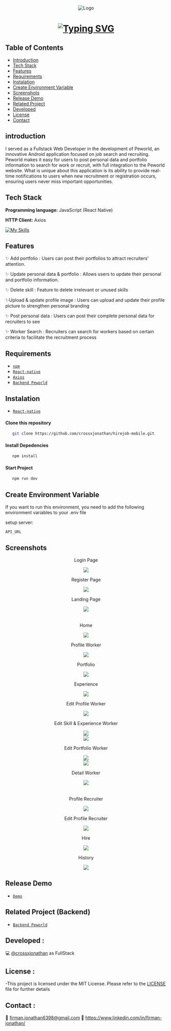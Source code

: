 <p align="center">
  <img src="./src/assets/image/logo/purple.png" alt="Logo">
</p>

<h1 align="center">
    <a href="https://git.io/typing-svg"><img src="https://readme-typing-svg.demolab.com?font=Fira+Code&weight=600&size=25&pause=1000&color=5E50A1&width=435&lines=Peworld+Mobile+Application" alt="Typing SVG" /></a>
</h1>

## Table of Contents

- [Introduction](#introduction)
- [Tech Stack](#Tech-Stack)
- [Features](#features)
- [Requirements](#requirements)
- [Instalation](#instalation)
- [Create Environment Variable](#create-environment-variable)
- [Screenshots](#screenshots)
- [Release Demo](#Demo)
- [Related Project](#related-project-backend)
- [Developed](#Developed)
- [License](#License)
- [Contact](#Contact)


## introduction

I served as a Fullstack Web Developer in the development of Peworld, an innovative Android application focused on job search and recruiting. Peworld makes it easy for users to post personal data and portfolio information to search for work or recruit, with full integration to the Peworld website. What is unique about this application is its ability to provide real-time notifications to users when new recruitment or registration occurs, ensuring users never miss important opportunities.


## Tech Stack

**Programming language:** JavaScript (React Native)

**HTTP Client:** Axios

[![My Skills](https://skillicons.dev/icons?i=js,css,react)](https://skillicons.dev)



## Features

✨ Add portfolio : Users can post their portfolios to attract recruiters' attention.

✨ Update personal data & portfolio : Allows users to update their personal and portfolio information.

✨ Delete skill : Feature to delete irrelevant or unused skills

✨Upload & update profile image : Users can upload and update their profile picture to strengthen personal branding

✨ Post personal data : Users can post their complete personal data for recruiters to see

✨ Worker Search : Recruiters can search for workers based on certain criteria to facilitate the recruitment process


## Requirements

- [`npm`](https://www.npmjs.com/get-npm)
- [`React-native`](https://reactnative.dev/docs/getting-started)
- [`Axios`](https://axios-http.com/docs/intro)
- [`Backend Peworld`](https://github.com/crossxjonathan/peworld-backend)



## Instalation
- [`React-native`](https://reactnative.dev/docs/environment-setup)

#### Clone this repository

```bash
   git clone https://github.com/crossxjonathan/hirejob-mobile.git
```

#### Install Depedencies

```bash
   npm install
```

#### Start Project

```bash
   npm run dev
```


## Create Environment Variable

If you want to run this environment, you need to add the following environment variables to your .env file

setup server: 

`API_URL`

## Screenshots

<div align="center">
    <p>Login Page</p>   
    <img src="./src/assets/image/portfolio/Login1.png">   
    <p>Register Page</p>   
    <img src="./src/assets/image/portfolio/Register1.png">   
    <p>Landing Page</p>   
    <img src="./src/assets/image/portfolio/Landingpage.png">   
</div>
<div align="center" style="display: flex; flex-direction: column; align-items: center; margin: 20px;">
    <p>Home</p>   
    <img src="./src/assets/image/portfolio/Menu1.png">   
    <p>Profile Worker</p>   
    <img src="./src/assets/image/portfolio/workerProfile.png">   
    <p>Portfolio</p>   
    <img src="./src/assets/image/portfolio/workerPortfolio.png">
    <p>Experience</p>   
    <img src="./src/assets/image/portfolio/workerExperience.png">   
    <p>Edit Profile Worker</p>   
    <img src="./src/assets/image/portfolio/personalWorker.png">   
    <p>Edit Skill & Experience Worker</p>   
    <img src="./src/assets/image/portfolio/skill&Experience.png">
    <img src="./src/assets/image/portfolio/experience display.png">   
     <p>Edit Portfolio Worker</p>   
    <img src="./src/assets/image/portfolio/editPortfolio.png">
    <img src="./src/assets/image/portfolio/editPortfolioDisplay.png"> 
    <p>Detail Worker</p>   
    <img src="./src/assets/image/portfolio/detailWorker.png">  
</div>
<div align="center" style="display: flex; flex-direction: column; align-items: center; margin: 20px;">
    <p>Profile Recruiter</p>   
    <img src="./src/assets/image/portfolio/profileRecruiter.png">   
    <p>Edit Profile Recruiter</p>   
    <img src="./src/assets/image/portfolio/personalRecruiter.png">   
    <p>Hire</p>    
    <img src="./src/assets/image/portfolio/hireworkers.jpg">   
    <p>History</p>    
    <img src="./src/assets/image/portfolio/historyHire.png">   
</div>



## Release Demo
- [`Demo`](https://drive.google.com/drive/folders/1_2DQyy4G83jz9LFf2zeaXjcoRmBE6100?usp=sharing)


## Related Project (Backend)

- [`Backend Peworld`](https://github.com/crossxjonathan/peworld-backend.git)



## Developed :

💻 [@crossxjonathan](https://github.com/crossxjonathan) as FullStack

## License :

-This project is licensed under the MIT License. Please refer to the [LICENSE](./LICENSE) file for further details

## Contact :
📧 firman.jonathan6398@gmail.com
🔗 https://www.linkedin.com/in/firman-jonathan/
